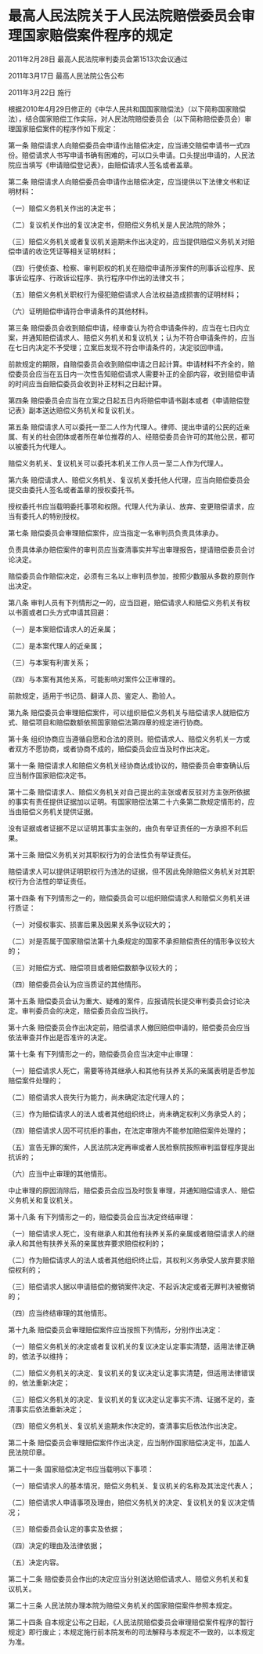 # 最高人民法院关于人民法院赔偿委员会审理国家赔偿案件程序的规定

2011年2月28日 最高人民法院审判委员会第1513次会议通过

2011年3月17日 最高人民法院公告公布

2011年3月22日 施行



根据2010年4月29日修正的《中华人民共和国国家赔偿法》（以下简称国家赔偿法），结合国家赔偿工作实际，对人民法院赔偿委员会（以下简称赔偿委员会）审理国家赔偿案件的程序作如下规定：

第一条 赔偿请求人向赔偿委员会申请作出赔偿决定，应当递交赔偿申请书一式四份。赔偿请求人书写申请书确有困难的，可以口头申请。口头提出申请的，人民法院应当填写《申请赔偿登记表》，由赔偿请求人签名或者盖章。

第二条 赔偿请求人向赔偿委员会申请作出赔偿决定，应当提供以下法律文书和证明材料：

（一）赔偿义务机关作出的决定书；

（二）复议机关作出的复议决定书，但赔偿义务机关是人民法院的除外；

（三）赔偿义务机关或者复议机关逾期未作出决定的，应当提供赔偿义务机关对赔偿申请的收讫凭证等相关证明材料；

（四）行使侦查、检察、审判职权的机关在赔偿申请所涉案件的刑事诉讼程序、民事诉讼程序、行政诉讼程序、执行程序中作出的法律文书；

（五）赔偿义务机关职权行为侵犯赔偿请求人合法权益造成损害的证明材料；

（六）证明赔偿申请符合申请条件的其他材料。

第三条 赔偿委员会收到赔偿申请，经审查认为符合申请条件的，应当在七日内立案，并通知赔偿请求人、赔偿义务机关和复议机关；认为不符合申请条件的，应当在七日内决定不予受理；立案后发现不符合申请条件的，决定驳回申请。

前款规定的期限，自赔偿委员会收到赔偿申请之日起计算。申请材料不齐全的，赔偿委员会应当在五日内一次性告知赔偿请求人需要补正的全部内容，收到赔偿申请的时间应当自赔偿委员会收到补正材料之日起计算。

第四条 赔偿委员会应当在立案之日起五日内将赔偿申请书副本或者《申请赔偿登记表》副本送达赔偿义务机关和复议机关。

第五条 赔偿请求人可以委托一至二人作为代理人。律师、提出申请的公民的近亲属、有关的社会团体或者所在单位推荐的人、经赔偿委员会许可的其他公民，都可以被委托为代理人。

赔偿义务机关、复议机关可以委托本机关工作人员一至二人作为代理人。

第六条 赔偿请求人、赔偿义务机关、复议机关委托他人代理，应当向赔偿委员会提交由委托人签名或者盖章的授权委托书。

授权委托书应当载明委托事项和权限。代理人代为承认、放弃、变更赔偿请求，应当有委托人的特别授权。

第七条 赔偿委员会审理赔偿案件，应当指定一名审判员负责具体承办。

负责具体承办赔偿案件的审判员应当查清事实并写出审理报告，提请赔偿委员会讨论决定。

赔偿委员会作赔偿决定，必须有三名以上审判员参加，按照少数服从多数的原则作出决定。

第八条 审判人员有下列情形之一的，应当回避，赔偿请求人和赔偿义务机关有权以书面或者口头方式申请其回避：

（一）是本案赔偿请求人的近亲属；

（二）是本案代理人的近亲属；

（三）与本案有利害关系；

（四）与本案有其他关系，可能影响对案件公正审理的。

前款规定，适用于书记员、翻译人员、鉴定人、勘验人。

第九条 赔偿委员会审理赔偿案件，可以组织赔偿义务机关与赔偿请求人就赔偿方式、赔偿项目和赔偿数额依照国家赔偿法第四章的规定进行协商。

第十条 组织协商应当遵循自愿和合法的原则。赔偿请求人、赔偿义务机关一方或者双方不愿协商，或者协商不成的，赔偿委员会应当及时作出决定。

第十一条 赔偿请求人和赔偿义务机关经协商达成协议的，赔偿委员会审查确认后应当制作国家赔偿决定书。

第十二条 赔偿请求人、赔偿义务机关对自己提出的主张或者反驳对方主张所依据的事实有责任提供证据加以证明。有国家赔偿法第二十六条第二款规定情形的，应当由赔偿义务机关提供证据。

没有证据或者证据不足以证明其事实主张的，由负有举证责任的一方承担不利后果。

第十三条 赔偿义务机关对其职权行为的合法性负有举证责任。

赔偿请求人可以提供证明职权行为违法的证据，但不因此免除赔偿义务机关对其职权行为合法性的举证责任。

第十四条 有下列情形之一的，赔偿委员会可以组织赔偿请求人和赔偿义务机关进行质证：

（一）对侵权事实、损害后果及因果关系争议较大的；

（二）对是否属于国家赔偿法第十九条规定的国家不承担赔偿责任的情形争议较大的；

（三）对赔偿方式、赔偿项目或者赔偿数额争议较大的；

（四）赔偿委员会认为应当质证的其他情形。

第十五条 赔偿委员会认为重大、疑难的案件，应报请院长提交审判委员会讨论决定。审判委员会的决定，赔偿委员会应当执行。

第十六条 赔偿委员会作出决定前，赔偿请求人撤回赔偿申请的，赔偿委员会应当依法审查并作出是否准许的决定。

第十七条 有下列情形之一的，赔偿委员会应当决定中止审理：

（一）赔偿请求人死亡，需要等待其继承人和其他有扶养关系的亲属表明是否参加赔偿案件处理的；

（二）赔偿请求人丧失行为能力，尚未确定法定代理人的；

（三）作为赔偿请求人的法人或者其他组织终止，尚未确定权利义务承受人的；

（四）赔偿请求人因不可抗拒的事由，在法定审限内不能参加赔偿案件处理的；

（五）宣告无罪的案件，人民法院决定再审或者人民检察院按照审判监督程序提出抗诉的；

（六）应当中止审理的其他情形。

中止审理的原因消除后，赔偿委员会应当及时恢复审理，并通知赔偿请求人、赔偿义务机关和复议机关。

第十八条 有下列情形之一的，赔偿委员会应当决定终结审理：

（一）赔偿请求人死亡，没有继承人和其他有扶养关系的亲属或者赔偿请求人的继承人和其他有扶养关系的亲属放弃要求赔偿权利的；

（二）作为赔偿请求人的法人或者其他组织终止后，其权利义务承受人放弃要求赔偿权利的；

（三）赔偿请求人据以申请赔偿的撤销案件决定、不起诉决定或者无罪判决被撤销的；

（四）应当终结审理的其他情形。

第十九条 赔偿委员会审理赔偿案件应当按照下列情形，分别作出决定：

（一）赔偿义务机关的决定或者复议机关的复议决定认定事实清楚，适用法律正确的，依法予以维持；

（二）赔偿义务机关的决定、复议机关的复议决定认定事实清楚，但适用法律错误的，依法重新决定；

（三）赔偿义务机关的决定、复议机关的复议决定认定事实不清、证据不足的，查清事实后依法重新决定；

（四）赔偿义务机关、复议机关逾期未作决定的，查清事实后依法作出决定。

第二十条 赔偿委员会审理赔偿案件作出决定，应当制作国家赔偿决定书，加盖人民法院印章。

第二十一条 国家赔偿决定书应当载明以下事项：

（一）赔偿请求人的基本情况，赔偿义务机关、复议机关的名称及其法定代表人；

（二）赔偿请求人申请事项及理由，赔偿义务机关的决定、复议机关的复议决定情况；

（三）赔偿委员会认定的事实及依据；

（四）决定的理由及法律依据；

（五）决定内容。

第二十二条 赔偿委员会作出的决定应当分别送达赔偿请求人、赔偿义务机关和复议机关。

第二十三条 人民法院办理本院为赔偿义务机关的国家赔偿案件参照本规定。

第二十四条 自本规定公布之日起，《人民法院赔偿委员会审理赔偿案件程序的暂行规定》即行废止；本规定施行前本院发布的司法解释与本规定不一致的，以本规定为准。